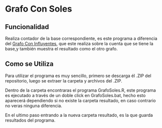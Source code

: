 # Grafo Con Soles

## Funcionalidad

Realiza contador de la base correspondiente, es este programa a
diferencia del [Grafo Con Influyentes](https://github.com/Politica-y-redes-sociales/Grafo-Con-Influyentes), que este realiza sobre la cuenta
que se tiene la base,y también muestra el resultado como el otro grafo.

## Como se Utiliza

Para utilizar el programa es muy sencillo, primero se descarga él .ZIP del repositorio, luego se extraer la carpeta y archivos del .ZIP.

Dentro de la carpeta encontraras el programa GrafoSoles.R, este programa es ejecutado a través de un doble click en GrafoSoles.bat, hecho esto aparecerá dependiendo si no existe la carpeta resultado, en caso contrario no veras ninguna diferencia.

En el ultimo paso entrando a la nueva carpeta resultado, es la que guarda resultados del programa.
